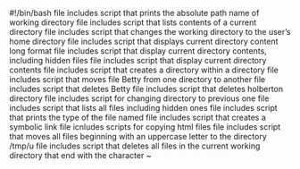 #!/bin/bash
file includes script that prints the absolute path name of working directory
file includes script that lists contents of a current directory
file includes script that changes the working directory to the user’s home directory
file includes script that displays current directory content long format
file includes script that display current directory contents, including hidden files
file includes script that display current directory contents
file includes script that creates a directory within a directory
file includes script that moves file Betty from one directory to another
file includes script that deletes Betty
file includes script that deletes holberton directory
file includes script for changing directory to previous one
file includes script that lists all files including hidden ones
file includes script that prints the type of the file named
file includes script that creates a symbolic link
file icnludes scripts for copying html files
file includes script that moves all files beginning with an uppercase letter to the directory /tmp/u
file includes script that deletes all files in the current working directory that end with the character ~

